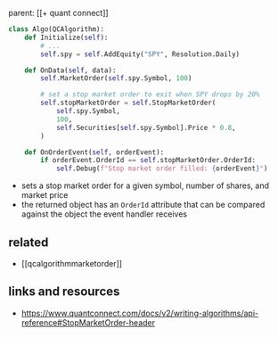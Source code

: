 parent: [[+ quant connect]]

```python
class Algo(QCAlgorithm):
    def Initialize(self):
        # ...
        self.spy = self.AddEquity("SPY", Resolution.Daily)

    def OnData(self, data):
        self.MarketOrder(self.spy.Symbol, 100)

        # set a stop market order to exit when SPY drops by 20%
        self.stopMarketOrder = self.StopMarketOrder(
            self.spy.Symbol,
            100,
            self.Securities[self.spy.Symbol].Price * 0.8,
        )

    def OnOrderEvent(self, orderEvent):
        if orderEvent.OrderId == self.stopMarketOrder.OrderId:
            self.Debug(f"Stop market order filled: {orderEvent}")
```

- sets a stop market order for a given symbol, number of shares, and market
    price
- the returned object has an `OrderId` attribute that can be compared against the
    object the event handler receives

## related

- [[qcalgorithmmarketorder]]

## links and resources

- https://www.quantconnect.com/docs/v2/writing-algorithms/api-reference#StopMarketOrder-header
